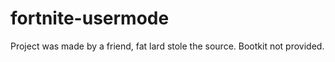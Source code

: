 # fortnite-usermode
Project was made by a friend, fat lard stole the source. Bootkit not provided. 
